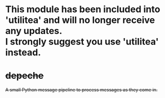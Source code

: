 # **This module has been included into 'utilitea' and will no longer receive any updates.<br>I strongly suggest you use 'utilitea' instead.**

# ~~depeche~~

~~A small Python message pipeline to process messages as they come in.~~